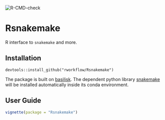 ![R-CMD-check](https://github.com/hubentu/Rsnakemake/workflows/R-CMD-check/badge.svg)

# Rsnakemake
R interface to `snakemake` and more.

## Installation
```{r}
devtools::install_github("rworkflow/Rsnakemake")
```

The package is built on
[basilisk](https://bioconductor.org/packages/release/bioc/html/basilisk.html). The
dependent python library
[snakemake](https://snakemake.github.io/) will be installed
automatically inside its conda environment.

## User Guide
``` r
vignette(package = "Rsnakemake")
```
